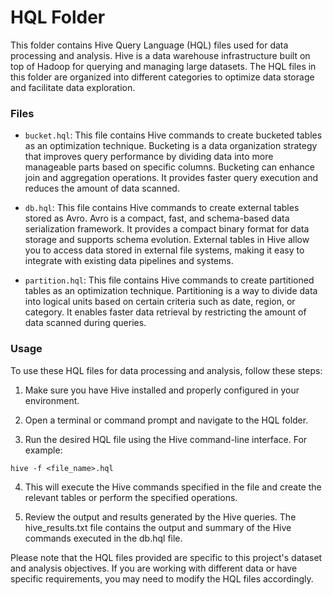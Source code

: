 # HQL Folder
This folder contains Hive Query Language (HQL) files used for data processing and analysis. Hive is a data warehouse infrastructure built on top of Hadoop for querying and managing large datasets. The HQL files in this folder are organized into different categories to optimize data storage and facilitate data exploration.

### Files
- `bucket.hql`: This file contains Hive commands to create bucketed tables as an optimization technique. Bucketing is a data organization strategy that improves query performance by dividing data into more manageable parts based on specific columns. Bucketing can enhance join and aggregation operations. It provides faster query execution and reduces the amount of data scanned.

- `db.hql`: This file contains Hive commands to create external tables stored as Avro. Avro is a compact, fast, and schema-based data serialization framework. It provides a compact binary format for data storage and supports schema evolution. External tables in Hive allow you to access data stored in external file systems, making it easy to integrate with existing data pipelines and systems.


- `partition.hql`: This file contains Hive commands to create partitioned tables as an optimization technique. Partitioning is a way to divide data into logical units based on certain criteria such as date, region, or category. It enables faster data retrieval by restricting the amount of data scanned during queries.


### Usage
To use these HQL files for data processing and analysis, follow these steps:

1. Make sure you have Hive installed and properly configured in your environment.

2. Open a terminal or command prompt and navigate to the HQL folder.

3. Run the desired HQL file using the Hive command-line interface. For example:

```hive -f <file_name>.hql```

4. This will execute the Hive commands specified in the file and create the relevant tables or perform the specified operations.

5. Review the output and results generated by the Hive queries. The hive_results.txt file contains the output and summary of the Hive commands executed in the db.hql file.

Please note that the HQL files provided are specific to this project's dataset and analysis objectives. If you are working with different data or have specific requirements, you may need to modify the HQL files accordingly.